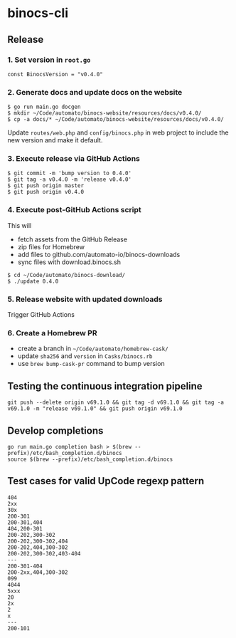 # binocs-cli

## Release

### 1. Set version in `root.go`

`const BinocsVersion = "v0.4.0"`

### 2. Generate docs and update docs on the website

```shell
$ go run main.go docgen
$ mkdir ~/Code/automato/binocs-website/resources/docs/v0.4.0/
$ cp -a docs/* ~/Code/automato/binocs-website/resources/docs/v0.4.0/
```

Update `routes/web.php` and `config/binocs.php` in web project to include the new version and make it default.

### 3. Execute release via GitHub Actions

```shell
$ git commit -m 'bump version to 0.4.0'
$ git tag -a v0.4.0 -m 'release v0.4.0'
$ git push origin master
$ git push origin v0.4.0
```

### 4. Execute post-GitHub Actions script

This will 
- fetch assets from the GitHub Release
- zip files for Homebrew
- add files to github.com/automato-io/binocs-downloads
- sync files with download.binocs.sh

```shell
$ cd ~/Code/automato/binocs-download/
$ ./update 0.4.0
```

### 5. Release website with updated downloads

Trigger GitHub Actions

### 6. Create a Homebrew PR

- create a branch in `~/Code/automato/homebrew-cask/`
- update `sha256` and `version` in `Casks/binocs.rb`
- use `brew bump-cask-pr` command to bump version

## Testing the continuous integration pipeline

```shell
git push --delete origin v69.1.0 && git tag -d v69.1.0 && git tag -a v69.1.0 -m "release v69.1.0" && git push origin v69.1.0
```

## Develop completions

```shell
go run main.go completion bash > $(brew --prefix)/etc/bash_completion.d/binocs
source $(brew --prefix)/etc/bash_completion.d/binocs
```

## Test cases for valid UpCode regexp pattern

```
404
2xx
30x
200-301
200-301,404
404,200-301
200-202,300-302
200-202,300-302,404
200-202,404,300-302
200-202,300-302,403-404
---
200-301-404
200-2xx,404,300-302
099
4044
5xxx
20
2x
2
x
---
200-101
```
